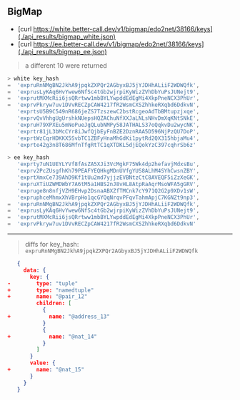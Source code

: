 ## BigMap

* [curl https://white.better-call.dev/v1/bigmap/edo2net/38166/keys](./api_results/bigmap_white.json)
* [curl https://ee.better-call.dev/v1/bigmap/edo2net/38166/keys](./api_results/bigmap_ee.json)

> a different 10 were returned
``` js
> white key_hash
=  'expruRnNMgBN2JkhA9jpqkZXPQr2AGbyxBJ5jYJDHhALiiF2WDWQfk',
=  'exprusLyKAq6HvYwew6NfSc4tGb2wjrpiKyWizZVhDbYuPsJUNejt9',
=  'exprutMXMcRii6jsQRrtww1mbBYLYwpddEdEgMi4XkpPneNCX3PhUr',
=  'exprvPkryw7uv1DVvRECZpCAW4217fR2WsmCXSZhhkeRXqbd6DdkvN',
   'exprtsU5B9C549nR686jeZS7TzszewC2bstRcgeoAdTbBMtupzjxqe',
   'exprvQvVhhgUgUrshkNUepsHQZAChuNfXXJaLNLsNHvDmXqKNtSNkE',
   'expruH79XPXEu5mNoPueJgQLubNMPy58JATHALS37oQqkvDu2wycNK',
   'exprtr81jL3bMcCYr8iJwfQjbEyFnBZE2DznRAA5D596NjPzQU7DoP',
   'exprtWzCqrHDKKX5SvbTC1ZBFyHnaMhGdKi1pytRd2QX315hbjaMu4',
   'exprte42g3n8T686MfnTfgRtTC1qXTDKL5djEQokYzC397cqhrSb6z'

> ee key_hash
   'exprty7uN1UEYLYVf8fAsZA5XJi3VcMgkF75Wk4dp2hefavjMdxsBu',
   'exprv2PcZUsgfhKh79PEAFYEQHkgMDnUVfgYUS8ALhM4SYhCwsnZBY',
   'exprtXmxCe739AhD9Kf1tUu2md7yjjzEVBNtzCtC8AVEQF5iZzXeGK',
   'expruXTiUZWMDWbY7A6tM5a1HBS2nJ8vHL8AtpRaAqrMsoWFA5gGRV',
   'expruge8n8nfjVZH9EHvp2DsnaABXZfTMCnk7cY971Q2G2p9XDv1sW',
   'expruphceMhmxXhVBrpHo1qcGYQqNrqvPFqvTahmApjC7KGNZt9np3',
=  'expruRnNMgBN2JkhA9jpqkZXPQr2AGbyxBJ5jYJDHhALiiF2WDWQfk',
=  'exprusLyKAq6HvYwew6NfSc4tGb2wjrpiKyWizZVhDbYuPsJUNejt9',
=  'exprutMXMcRii6jsQRrtww1mbBYLYwpddEdEgMi4XkpPneNCX3PhUr',
=  'exprvPkryw7uv1DVvRECZpCAW4217fR2WsmCXSZhhkeRXqbd6DdkvN'
```

---

> diffs for key_hash: `expruRnNMgBN2JkhA9jpqkZXPQr2AGbyxBJ5jYJDHhALiiF2WDWQfk`
```json
   {
     data: {
       key: {
-        type: "tuple"
+        type: "namedtuple"
+        name: "@pair_12"
         children: [
           {
+            name: "@address_13"
           }
           {
+            name: "@nat_14"
           }
         ]
       }
       value: {
+        name: "@nat_15"
       }
     }
   }
```